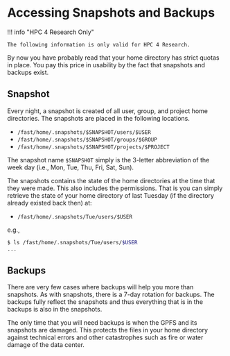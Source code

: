# Accessing Snapshots and Backups

!!! info "HPC 4 Research Only"

    The following information is only valid for HPC 4 Research.

By now you have probably read that your home directory has strict quotas in place.
You pay this price in usability by the fact that snapshots and backups exist.

## Snapshot

Every night, a snapshot is created of all user, group, and project home directories.
The snapshots are placed in the following locations.

- `/fast/home/.snapshots/$SNAPSHOT/users/$USER`
- `/fast/home/.snapshots/$SNAPSHOT/groups/$GROUP`
- `/fast/home/.snapshots/$SNAPSHOT/projects/$PROJECT`

The snapshot name `$SNAPSHOT` simply is the 3-letter abbreviation of the week day (i.e., Mon, Tue, Thu, Fri, Sat, Sun).

The snapshots contains the state of the home directories at the time that they were made.
This also includes the permissions.
That is you can simply retrieve the state of your home directory of last Tuesday (if the directory already existed back then) at:

- `/fast/home/.snapshots/Tue/users/$USER`

e.g.,

```bash
$ ls /fast/home/.snapshots/Tue/users/$USER
...
```

## Backups

There are very few cases where backups will help you more than snapshots.
As with snapshots, there is a 7-day rotation for backups.
The backups fully reflect the snapshots and thus everything that is in the backups is also in the snapshots.

The only time that you will need backups is when the GPFS and its snapshots are damaged.
This protects the files in your home directory against technical errors and other catastrophes such as fire or water damage of the data center.
